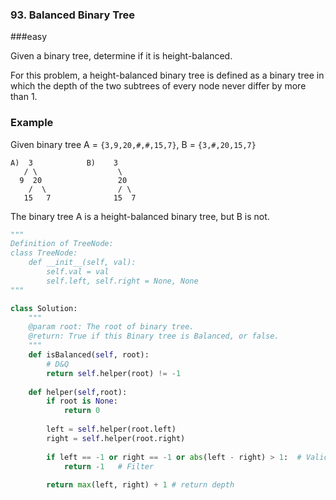### 93. Balanced Binary Tree

###easy

Given a binary tree, determine if it is height-balanced.

For this problem, a height-balanced binary tree is defined as a binary tree in which the depth of the two subtrees of every node never differ by more than 1.

### Example

Given binary tree A = `{3,9,20,#,#,15,7}`, B = `{3,#,20,15,7}`

```
A)  3            B)    3 
   / \                  \
  9  20                 20
    /  \                / \
   15   7              15  7
```

The binary tree A is a height-balanced binary tree, but B is not.

```python
"""
Definition of TreeNode:
class TreeNode:
    def __init__(self, val):
        self.val = val
        self.left, self.right = None, None
"""

class Solution:
    """
    @param root: The root of binary tree.
    @return: True if this Binary tree is Balanced, or false.
    """
    def isBalanced(self, root):
        # D&Q
        return self.helper(root) != -1
    
    def helper(self,root):
        if root is None:
            return 0
        
        left = self.helper(root.left)
        right = self.helper(root.right)
        
        if left == -1 or right == -1 or abs(left - right) > 1:  # Validate depth
            return -1   # Filter
        
        return max(left, right) + 1 # return depth

```

